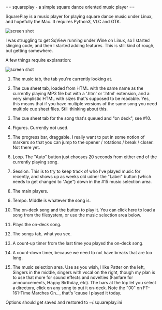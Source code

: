 == squareplay - a simple square dance oriented music player ==

SquarePlay is a music player for playing square dance music under
Linux, and hopefully the Mac. It requires Python3, VLC and GTK.

![screen shot](https://github.com/danlyke/squareplay/raw/master/src/images/squareplay_screenshot.png)

I was struggling to get SqView running under Wine on Linux, so I
started slinging code, and then I started adding features. This is
still kind of rough, but getting somewhere.

A few things require explanation:

![screen shot](https://github.com/danlyke/squareplay/raw/master/src/images/squareplay_screenshot_numbered.png)

1. The music tab, the tab you're currently looking at.

2. The cue sheet tab, loaded from HTML with the same name as the
   currently playing MP3 file but with a '.htm' or '.html' extension,
   and a very simplistic HTML with sizes that's supposed to be
   readable. Yes, this means that if you have multiple versions of the
   same song you need multiple cue sheet files. Still thinking about
   this.
   
3. The cue sheet tab for the song that's queued and "on deck", see #10.

4. Figures. Currently not used.

5. The progress bar, draggable. I really want to put in some notion of
   markers so that you can jump to the opener / rotations / break /
   closer. Not there yet.
   
6. Loop. The "Auto" button just chooses 20 seconds from either end of
   the currently playing song.
   
7. Session. This is to try to keep track of who I've played music for
   recently, and shows up as weeks old udner the "Label" button (which
   needs to get changed to "Age") down in the #15 music selection
   area.
   
8. The main players.

9. Tempo. Middle is whatever the song is.

10. The on-deck song and the button to play it. You can click here to
    load a song from the filesystem, or use the music selection
    area below.

11. Plays the on-deck song.

12. The songs tab, what you see.

13. A count-up timer from the last time you played the on-deck song.

14. A count-down timer, because we need to not have breaks that are
    too long.

15. The music selection area. Use as you wish, I like Patter on the
    left, Singers in the middle, singers with vocal on the right,
    though my plan is to use that more for sound effects and novelties
    (Fanfare for announcements, Happy Birthday, etc). The bars at the
    top let you select a directory, click on any song to put it
    on-deck. Note the "00" on FT-161-Time Marches On..., that's 'cause
    I played it today.
    
Options should get saved and restored to ~/.squareplay.ini

